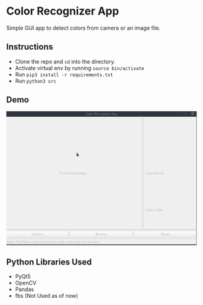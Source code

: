 # Color Recognizer App
Simple GUI app to detect colors from camera or an image file.

## Instructions
- Clone the repo and `cd` into the directory.
- Activate virtual env by running `source bin/activate`
- Run `pip3 install -r requirements.txt`
- Run `python3 src`

## Demo
![Working Demo APNG](res/demo.apng)


## Python Libraries Used
- PyQt5
- OpenCV
- Pandas
- fbs (Not Used as of now)